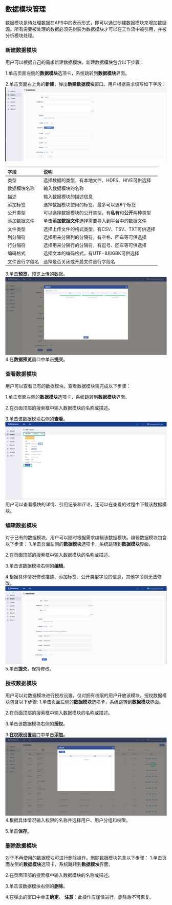 ## 数据模块管理

数据模块是待处理数据在APS中的表示形式，即可以通过创建数据模块来增加数据源。所有需要被处理的数据必须先封装为数据模块才可以在工作流中被引用，并被分析模块处理。

### 新建数据模块
用户可以根据自己的需求新建数据模块。新建数据模块包含以下步骤：

1.单击页面左侧的**数据模块**选项卡，系统跳转到**数据模块**界面。

2.单击页面右上角的**新建**，弹出**新建数据模块**窗口。用户根据需求填写如下字段：
![](/assets/数据模块.png)

| 字段 | 说明 |
|:--- |:--- |
| 类型 | 选择数据的类型，有本地文件、HDFS、HIVE可供选择 |
|数据模块名称 |输入数据模块的名称|
|描述 | 输入数据模块的描述信息|
|添加标签|选择数据模块使用的标签，最多可以选6个标签|
|公开类型|可以选择数据模块的公开类型，有**私有**和**公开**两种类型|
|添加数据文件|单击**添加数据文件**选择需要导入到平台中的数据文件|
|文件类型|选择上传文件的格式类型，有CSV、TSV、TXT可供选择|
|列分隔符|选择用来分隔列的分隔符，有空格、回车等可供选择|
|行分隔符|选择用来分隔行的分隔符，有逗号、回车等可供选择|
|编码格式|选择文本的编码格式，有UTF-8和GBK可供选择|
|文件首行字段名|选择是否关闭或开启文件首行字段名|
3.单击**预览**，预览上传的数据。
![](/assets/创建数据模块.png)
4.在**数据预览**窗口中单击**提交**。

### 查看数据模块
用户可以查看已有的数据模块。查看数据模块需完成以下步骤：

1.单击页面左侧的**数据模块**选项卡，系统跳转到**数据模块**界面。

2.在页面顶部的搜索框中输入数据模块的名称或描述。

3.单击该数据模块右侧的**查看**。
![](/assets/查看数据模块.png)
用户可以查看模块的详情、引用记录和评论，还可以在查看的过程中下载该数据模块。

### 编辑数据模块
对于已有的数据模块，用户可以随时根据需求编辑该数据模块。编辑数据模块包含以下步骤：
1.单击页面左侧的**数据模块**选项卡，系统跳转到**数据模块**界面。

2.在页面顶部的搜索框中输入数据模块的名称或描述。

3.单击该数据模块右侧的**编辑**。

4.根据具体情况修改描述、添加标签、公开类型字段的信息，其他字段则无法修改。
![](/assets/编辑数据模块.png)
5.单击**提交**，保持修改。

### 授权数据模块
用户可以对数据模块进行授权设置，仅对拥有权限的用户开放该模块。授权数据模块包含以下步骤:
1.单击页面左侧的**数据模块**选项卡，系统跳转到**数据模块**界面。

2.在页面顶部的搜索框中输入数据模块的名称或描述。

3.单击该数据模块右侧的**授权**。

3.**在权限设置**窗口中单击**添加**。
![](/assets/数据模块授权.png)
4.根据具体情况输入权限的名称并选择用户、用户分组和权限。

5.单击**保存**。

### 删除数据模块
对于不再使用的数据模块可进行删除操作。删除数据模块包含以下步骤：
1.单击页面左侧的**数据模块**选项卡，系统跳转到**数据模块**界面。

2.在页面顶部的搜索框中输入数据模块的名称或描述。

3.单击该数据模块右侧的**删除**。

4.在弹出的窗口中单击**确定**。
**注意**：此操作应谨慎进行，删除后不可恢复。

